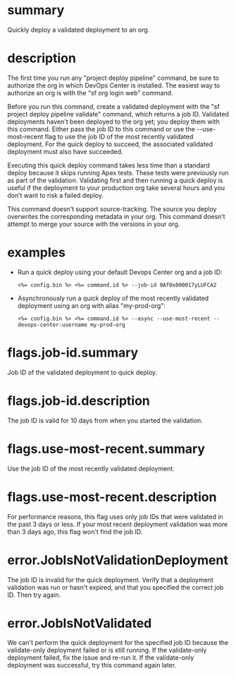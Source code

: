 # summary

Quickly deploy a validated deployment to an org.

# description

The first time you run any "project deploy pipeline" command, be sure to authorize the org in which DevOps Center is installed. The easiest way to authorize an org is with the "sf org login web" command.

Before you run this command, create a validated deployment with the "sf project deploy pipeline validate" command, which returns a job ID. Validated deployments haven't been deployed to the org yet; you deploy them with this command. Either pass the job ID to this command or use the --use-most-recent flag to use the job ID of the most recently validated deployment. For the quick deploy to succeed, the associated validated deployment must also have succeeded.

Executing this quick deploy command takes less time than a standard deploy because it skips running Apex tests. These tests were previously run as part of the validation. Validating first and then running a quick deploy is useful if the deployment to your production org take several hours and you don’t want to risk a failed deploy.

This command doesn't support source-tracking. The source you deploy overwrites the corresponding metadata in your org. This command doesn’t attempt to merge your source with the versions in your org.

# examples

- Run a quick deploy using your default Devops Center org and a job ID:

      <%= config.bin %> <%= command.id %> --job-id 0Af0x000017yLUFCA2

- Asynchronously run a quick deploy of the most recently validated deployment using an org with alias "my-prod-org":

      <%= config.bin %> <%= command.id %> --async --use-most-recent --devops-center-username my-prod-org

# flags.job-id.summary

Job ID of the validated deployment to quick deploy.

# flags.job-id.description

The job ID is valid for 10 days from when you started the validation.

# flags.use-most-recent.summary

Use the job ID of the most recently validated deployment.

# flags.use-most-recent.description

For performance reasons, this flag uses only job IDs that were validated in the past 3 days or less. If your most recent deployment validation was more than 3 days ago, this flag won't find the job ID.

# error.JobIsNotValidationDeployment

The job ID is invalid for the quick deployment. Verify that a deployment validation was run or hasn't expired, and that you specified the correct job ID. Then try again.

# error.JobIsNotValidated

We can't perform the quick deployment for the specified job ID because the validate-only deployment failed or is still running. If the validate-only deployment failed, fix the issue and re-run it. If the validate-only deployment was successful, try this command again later.
